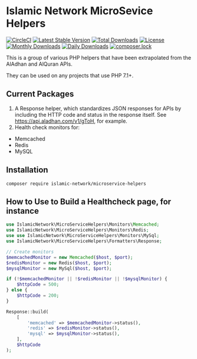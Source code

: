 # Islamic Network MicroSevice Helpers
[![CircleCI](https://circleci.com/gh/islamic-network/microservice-helpers.svg?style=shield)](https://circleci.com/gh/islamic-network/microservice-helpers)
[![Latest Stable Version](https://poser.pugx.org/islamic-network/microservice-helpers/v/stable)](https://packagist.org/packages/islamic-network/microservice-helpers)
[![Total Downloads](https://poser.pugx.org/islamic-network/microservice-helpers/downloads)](https://packagist.org/packages/islamic-network/microservice-helpers)
[![License](https://poser.pugx.org/islamic-network/microservice-helpers/license)](https://packagist.org/packages/islamic-network/microservice-helpers)
[![Monthly Downloads](https://poser.pugx.org/islamic-network/microservice-helpers/d/monthly)](https://packagist.org/packages/islamic-network/microservice-helpers)
[![Daily Downloads](https://poser.pugx.org/islamic-network/microservice-helpers/d/daily)](https://packagist.org/packages/islamic-network/microservice-helpers)
[![composer.lock](https://poser.pugx.org/islamic-network/microservice-helpers/composerlock)](https://packagist.org/packages/islamic-network/microservice-helpers)

This is a group of various PHP helpers that have been extrapolated from the AlAdhan and AlQuran APIs.

They can be used on any projects that use PHP 7.1+.

## Current Packages
1. A Response helper, which standardizes JSON responses for APIs by including the HTTP code and status in the response itself. See https://api.aladhan.com/v1/gToH, for example.
2. Health check monitors for:
  * Memcached
  * Redis
  * MySQL

## Installation
```
composer require islamic-network/microservice-helpers
```

## How to Use to Build a Healthcheck page, for instance

```php
use IslamicNetwork\MicroServiceHelpers\Monitors\Memcached;
use IslamicNetwork\MicroServiceHelpers\Monitors\Redis;
use use IslamicNetwork\MicroServiceHelpers\Monitors\MySql;
use IslamicNetwork\MicroServiceHelpers\Formatters\Response;

// Create monitors
$memcachedMonitor = new Memcached($host, $port);
$redisMonitor = new Redis($host, $port);
$mysqlMonitor = new MySql($host, $port);

if (!$memcachedMonitor || !$redisMonitor || !$mysqlMonitor) {
    $httpCode = 500;
} else {
    $httpCode = 200;
}

Response::build(
    [ 
        'memcached' => $memcachedMonitor->status(),
        'redis' => $redisMonitor->status(),
        'mysql' => $mysqlMonitor->status(),
    ],
    $httpCode
);
```







